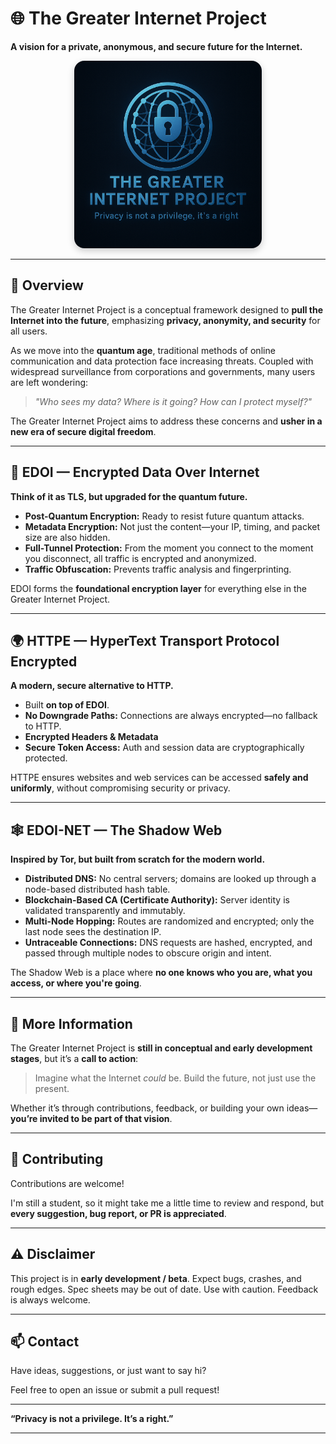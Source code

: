 # 🌐 The Greater Internet Project

**A vision for a private, anonymous, and secure future for the Internet.**

<div align="center">
  <img src="images/LogoV1.png" alt="The Greater Internet Project Logo" title="The Greater Internet Project" width="300" style="border-radius: 16px; box-shadow: 0 4px 12px rgba(0,0,0,0.2);">
</div>

---

## 📜 Overview

The Greater Internet Project is a conceptual framework designed to **pull the Internet into the future**, emphasizing **privacy, anonymity, and security** for all users.

As we move into the **quantum age**, traditional methods of online communication and data protection face increasing threats. Coupled with widespread surveillance from corporations and governments, many users are left wondering:

> *"Who sees my data? Where is it going? How can I protect myself?"*

The Greater Internet Project aims to address these concerns and **usher in a new era of secure digital freedom**.

---

## 🔐 EDOI — Encrypted Data Over Internet

**Think of it as TLS, but upgraded for the quantum future.**

* **Post-Quantum Encryption:** Ready to resist future quantum attacks.
* **Metadata Encryption:** Not just the content—your IP, timing, and packet size are also hidden.
* **Full-Tunnel Protection:** From the moment you connect to the moment you disconnect, all traffic is encrypted and anonymized.
* **Traffic Obfuscation:** Prevents traffic analysis and fingerprinting.

EDOI forms the **foundational encryption layer** for everything else in the Greater Internet Project.

---

## 🌍 HTTPE — HyperText Transport Protocol Encrypted

**A modern, secure alternative to HTTP.**

* Built **on top of EDOI**.
* **No Downgrade Paths:** Connections are always encrypted—no fallback to HTTP.
* **Encrypted Headers & Metadata**
* **Secure Token Access:** Auth and session data are cryptographically protected.

HTTPE ensures websites and web services can be accessed **safely and uniformly**, without compromising security or privacy.

---

## 🕸️ EDOI-NET — The Shadow Web

**Inspired by Tor, but built from scratch for the modern world.**

* **Distributed DNS:** No central servers; domains are looked up through a node-based distributed hash table.
* **Blockchain-Based CA (Certificate Authority):** Server identity is validated transparently and immutably.
* **Multi-Node Hopping:** Routes are randomized and encrypted; only the last node sees the destination IP.
* **Untraceable Connections:** DNS requests are hashed, encrypted, and passed through multiple nodes to obscure origin and intent.

The Shadow Web is a place where **no one knows who you are, what you access, or where you're going**.

---

## 📘 More Information

The Greater Internet Project is **still in conceptual and early development stages**, but it’s a **call to action**:

> Imagine what the Internet *could* be. Build the future, not just use the present.

Whether it’s through contributions, feedback, or building your own ideas—**you’re invited to be part of that vision**.

---

## 🤝 Contributing

Contributions are welcome!

I'm still a student, so it might take me a little time to review and respond, but **every suggestion, bug report, or PR is appreciated**.

---

## ⚠️ Disclaimer

This project is in **early development / beta**. Expect bugs, crashes, and rough edges.
Spec sheets may be out of date.
Use with caution. Feedback is always welcome.


---

## 📫 Contact

Have ideas, suggestions, or just want to say hi?

Feel free to open an issue or submit a pull request!

---

**“Privacy is not a privilege. It’s a right.”**

---
